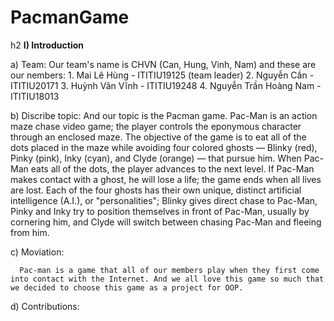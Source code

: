 # PacmanGame

h2 **I) Introduction**
 <p> a) Team:
  Our team's name is CHVN (Can, Hung, Vinh, Nam) and these are our nembers:
      1. Mai Lê Hùng - ITITIU19125 (team leader)
      2. Nguyễn Cần  - ITITIU20171
      3. Huỳnh Văn Vĩnh  - ITITIU19248
      4. Nguyễn Trần Hoàng Nam - ITITIU18013</p>
      
   b) Discribe topic:
      And our topic is the Pacman game. Pac-Man is an action maze chase video game; the player controls the eponymous character through an enclosed maze. The objective      of the game is to eat all of the dots placed in the maze while avoiding four colored ghosts — Blinky (red), Pinky (pink), Inky (cyan), and Clyde (orange) — that          pursue him. When Pac-Man eats all of the dots, the player advances to the next level. If Pac-Man makes contact with a ghost, he will lose a life; the game ends when      all lives are lost. Each of the four ghosts has their own unique, distinct artificial intelligence (A.I.), or "personalities"; Blinky gives direct chase to Pac-Man,      Pinky and Inky try to position themselves in front of Pac-Man, usually by cornering him, and Clyde will switch between chasing Pac-Man and fleeing from him.
   
   c) Moviation: 
   
      Pac-man is a game that all of our members play when they first come into contact with the Internet. And we all love this game so much that we decided to choose this game as a project for OOP.
      
   d) Contributions: 
   
   

